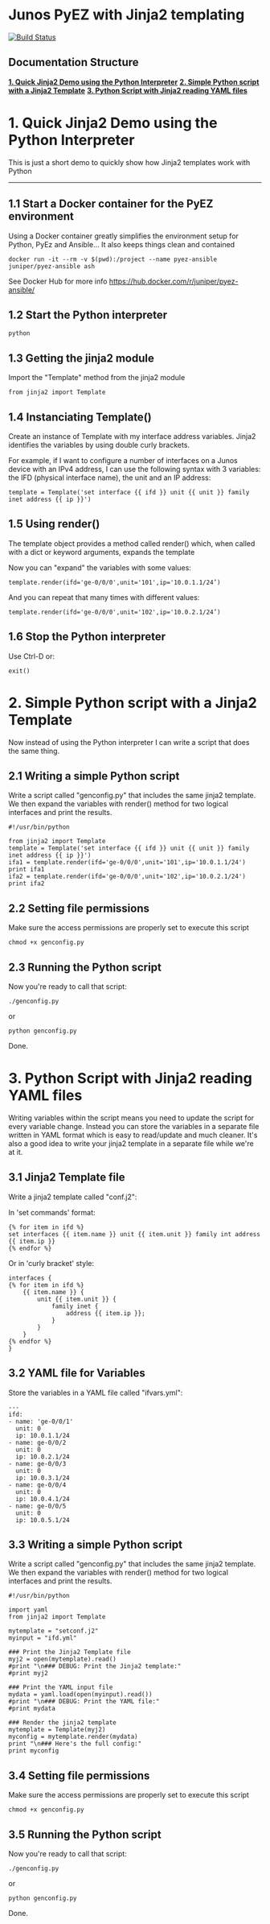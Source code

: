 # Junos PyEZ with Jinja2 templating

[![Build Status](https://travis-ci.org/tplisson/pyez-jinja2.svg?branch=master)](https://travis-ci.org/tplisson/pyez-jinja2)

## Documentation Structure

[**1. Quick Jinja2 Demo using the Python Interpreter**](README.md#1.-Quick-Jinja2-Demo-using-the-python-interpreter)
[**2. Simple Python script with a Jinja2 Template**](README.md#2.-Simple-Python-script-with-a-Jinja2-Template)
[**3. Python Script with Jinja2 reading YAML files**](README.md#3.-Python-Script-with-Jinja2-reading-YAML-files)

# 1. Quick Jinja2 Demo using the Python Interpreter
This is just a short demo to quickly show how Jinja2 templates work with Python

---
## 1.1 Start a Docker container for the PyEZ environment
Using a Docker container greatly simplifies the environment setup for Python, PyEz and Ansible... It also keeps things clean and contained

```
docker run -it --rm -v $(pwd):/project --name pyez-ansible juniper/pyez-ansible ash
```
See Docker Hub for more info
https://hub.docker.com/r/juniper/pyez-ansible/

## 1.2 Start the Python interpreter
```
python
```

## 1.3 Getting the jinja2 module
Import the "Template" method from the jinja2 module
```
from jinja2 import Template 
```

## 1.4 Instanciating Template()
Create an instance of Template with my interface address variables.
Jinja2 identifies the variables by using double curly brackets.

For example, if I want to configure a number of interfaces on a Junos device with an IPv4 address, I can use the following syntax with 3 variables: the IFD (physical interface name), the unit and an IP address:
```
template = Template('set interface {{ ifd }} unit {{ unit }} family inet address {{ ip }}')
```

## 1.5 Using render()
The template object provides a method called render() which, when called with a dict or keyword arguments, expands the template 

Now you can "expand" the variables with some values:
```
template.render(ifd='ge-0/0/0',unit='101',ip='10.0.1.1/24’)
```
And you can repeat that many times with different values:
```
template.render(ifd='ge-0/0/0',unit='102',ip='10.0.2.1/24’)
```

## 1.6 Stop the Python interpreter
Use Ctrl-D or:
```
exit()
```

# 2. Simple Python script with a Jinja2 Template
Now instead of using the Python interpreter I can write a script that does the same thing. 

## 2.1 Writing a simple Python script
Write a script called "genconfig.py" that includes the same jinja2 template.
We then expand the variables with render() method for two logical interfaces and print the results.
```
#!/usr/bin/python

from jinja2 import Template
template = Template('set interface {{ ifd }} unit {{ unit }} family inet address {{ ip }}')
ifa1 = template.render(ifd='ge-0/0/0',unit='101',ip='10.0.1.1/24')
print ifa1
ifa2 = template.render(ifd='ge-0/0/0',unit='102',ip='10.0.2.1/24')
print ifa2
```

## 2.2 Setting file permissions
Make sure the access permissions are properly set to execute this script
```
chmod +x genconfig.py
```

## 2.3 Running the Python script
Now you're ready to call that script:
```
./genconfig.py
```
or
```
python genconfig.py
```

Done.


# 3. Python Script with Jinja2 reading YAML files
Writing variables within the script means you need to update the script for every variable change. 
Instead you can store the variables in a separate file written in YAML format which is easy to read/update and much cleaner.
It's also a good idea to write your jinja2 template in a separate file while we're at it.

## 3.1 Jinja2 Template file
Write a jinja2 template called "conf.j2":

In 'set commands' format:
```
{% for item in ifd %}
set interfaces {{ item.name }} unit {{ item.unit }} family int address {{ item.ip }}
{% endfor %}
```

Or in 'curly bracket' style:
```
interfaces {
{% for item in ifd %}
    {{ item.name }} {
        unit {{ item.unit }} {
            family inet {
                address {{ item.ip }};
            }
        }
    }
{% endfor %}
}
```

## 3.2 YAML file for Variables
Store the variables in a YAML file called "ifvars.yml":
```
---
ifd:
- name: 'ge-0/0/1'
  unit: 0
  ip: 10.0.1.1/24
- name: ge-0/0/2 
  unit: 0
  ip: 10.0.2.1/24
- name: ge-0/0/3
  unit: 0
  ip: 10.0.3.1/24 
- name: ge-0/0/4
  unit: 0
  ip: 10.0.4.1/24
- name: ge-0/0/5
  unit: 0
  ip: 10.0.5.1/24
```

## 3.3 Writing a simple Python script
Write a script called "genconfig.py" that includes the same jinja2 template.
We then expand the variables with render() method for two logical interfaces and print the results.
```
#!/usr/bin/python

import yaml
from jinja2 import Template

mytemplate = "setconf.j2"
myinput = "ifd.yml"

### Print the Jinja2 Template file
myj2 = open(mytemplate).read()
#print "\n### DEBUG: Print the Jinja2 template:"
#print myj2

### Print the YAML input file
mydata = yaml.load(open(myinput).read())
#print "\n### DEBUG: Print the YAML file:"
#print mydata

### Render the jinja2 template
mytemplate = Template(myj2)
myconfig = mytemplate.render(mydata)
print "\n### Here's the full config:"
print myconfig
```

## 3.4 Setting file permissions
Make sure the access permissions are properly set to execute this script
```
chmod +x genconfig.py
```

## 3.5 Running the Python script
Now you're ready to call that script:
```
./genconfig.py
```
or
```
python genconfig.py
```

Done.
